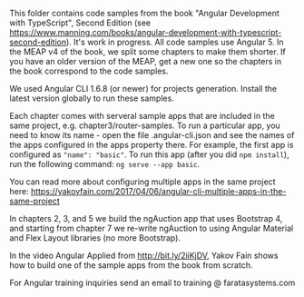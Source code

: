 This folder contains code samples from the book "Angular Development with TypeScript", Second Edition (see https://www.manning.com/books/angular-development-with-typescript-second-edition). It's work in progress. All code samples use Angular 5. In the MEAP v4 of the book, we split some chapters to make them shorter. If you have an older version of the MEAP, get a new one so the chapters in the book correspond to the code samples.

We used Angular CLI 1.6.8 (or newer) for projects generation. Install the latest version globally to run these samples.

Each chapter comes with serveral sample apps that are included in the same project, e.g. chapter3/router-samples. To run a particular app, you need to know its name - open the file .angular-cli.json and see the names of the apps configured in the apps property there. For example, the first app is configured as ```"name": "basic"```. To run this app (after you did ```npm install```), run the following command: ```ng serve --app basic```.

You can read more about configuring multiple apps in the same project here: https://yakovfain.com/2017/04/06/angular-cli-multiple-apps-in-the-same-project

In chapters 2, 3, and 5 we build the ngAuction app that uses Bootstrap 4, and starting from chapter 7 we re-write ngAuction to using Angular Material and Flex Layout libraries (no more Bootstrap).

In the video Angular Applied from http://bit.ly/2iiKjDV, Yakov Fain shows how to build one of the sample apps from the book from scratch. 

For Angular training inquiries send an email to training @ faratasystems.com
